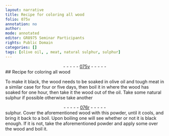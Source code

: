 ```yaml
---
layout: narrative
title: Recipe for coloring all wood
folio: 075v
annotation: no
author:
mode: annotated
editor: GR8975 Seminar Participants
rights: Public Domain
categories: []
tags: [olive oil, , meat, natural sulphur, sulphur]
---
```


 <div class="folio" align="center">- - - - - <a href="http://gallica.bnf.fr/ark:/12148/btv1b10500001g/f156.item" target="_blank">075v</a> - - - - - </div> 
## Recipe for coloring all wood

 
To make it black, the wood needs to be soaked in <span class="material">olive oil</span> and tough <span class="material">meat</span> in a similar case for four or five days, then boil it in where the wood has soaked for one hour, then take it the wood out of the oil. Take some <span class="material">natural sulphur</span> if possible otherwise take another
 <div class="folio" align="center">- - - - - <a href="http://gallica.bnf.fr/ark:/12148/btv1b10500001g/f157.item" target="_blank">076r</a> - - - - - </div> 
<span class="material">sulphur</span>. Cover the aforementioned wood with this powder, until it cools, and bring it back to a boil. Upon boiling one will see whether or not it is black enough. If it is not, take the aforementioned powder and apply some over the wood and boil it.
 